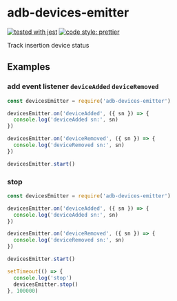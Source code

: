 # adb-devices-emitter

[![tested with jest](https://img.shields.io/badge/tested_with-jest-99424f.svg)](https://github.com/facebook/jest)
[![code style: prettier](https://img.shields.io/badge/code_style-prettier-ff69b4.svg?style=flat-square)](https://github.com/prettier/prettier)

Track insertion device status

## Examples

### add event listener `deviceAdded` `deviceRemoved`

```javascript
const devicesEmitter = require('adb-devices-emitter')

devicesEmitter.on('deviceAdded', ({ sn }) => {
  console.log('deviceAdded sn:', sn)
})

devicesEmitter.on('deviceRemoved', ({ sn }) => {
  console.log('deviceRemoved sn:', sn)
})

devicesEmitter.start()
```

### stop

```javascript
const devicesEmitter = require('adb-devices-emitter')

devicesEmitter.on('deviceAdded', ({ sn }) => {
  console.log('deviceAdded sn:', sn)
})

devicesEmitter.on('deviceRemoved', ({ sn }) => {
  console.log('deviceRemoved sn:', sn)
})

devicesEmitter.start()

setTimeout(() => {
  console.log('stop')
  devicesEmitter.stop()
}, 100000)
```
